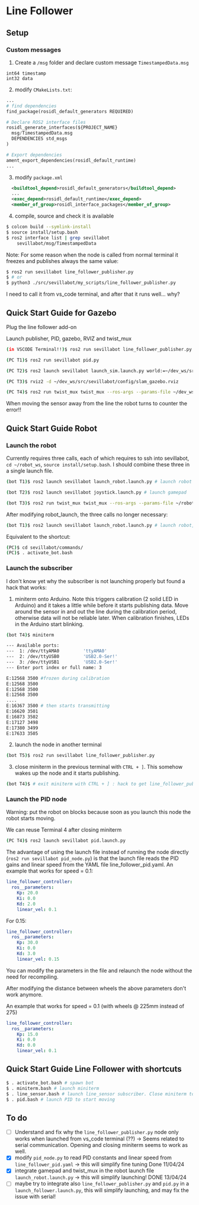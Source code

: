 # Line Follower

## Setup

### Custom messages

1. Create a `/msg` folder and declare custom message `TimestampedData.msg`

```
int64 timestamp
int32 data
```

2. modify `CMakeLists.txt`:

```python
...
# find dependencies
find_package(rosidl_default_generators REQUIRED)

# Declare ROS2 interface files
rosidl_generate_interfaces(${PROJECT_NAME}
  msg/TimestampedData.msg
  DEPENDENCIES std_msgs
)

# Export dependencies
ament_export_dependencies(rosidl_default_runtime)
...
```

3. modify `package.xml`

```xml
  <buildtool_depend>rosidl_default_generators</buildtool_depend>
  ...
  <exec_depend>rosidl_default_runtime</exec_depend>
  <member_of_group>rosidl_interface_packages</member_of_group>

```

4. compile, source and check it is available

```bash
$ colcon build --symlink-install
$ source install/setup.bash
$ ros2 interface list | grep sevillabot
    sevillabot/msg/TimestampedData
```

Note: For some reason when the node is called from normal terminal it freezes and publishes always the same value:

```bash
$ ros2 run sevillabot line_follower_publisher.py
$ # or
$ python3 ./src/sevillabot/my_scripts/line_follower_publisher.py
```

I need to call it from vs_code terminal, and after that it runs well... why? 

## Quick Start Guide for Gazebo

Plug the line follower add-on

Launch  publisher, PID, gazebo, RVIZ and twist_mux

```bash
(in VSCODE Terminal!!)$ ros2 run sevillabot line_follower_publisher.py 

(PC T1)$ ros2 run sevillabot pid.py 

(PC T2)$ ros2 launch sevillabot launch_sim.launch.py world:=~/dev_ws/src/sevillabot/worlds/obstacles.world

(PC T3)$ rviz2 -d ~/dev_ws/src/sevillabot/config/slam_gazebo.rviz

(PC T4)$ ros2 run twist_mux twist_mux --ros-args --params-file ~/dev_ws/src/sevillabot/config/twist_mux.yaml -r cmd_vel_out:=diff_cont/cmd_vel_unstamped

```

When moving the sensor away from the line the robot turns to counter the error!!

## Quick Start Guide Robot

### Launch the robot

Currently requires three calls, each of which requires to ssh into sevillabot, `cd ~/robot_ws`, `source install/setup.bash`. I should combine these three in a single launch file.

```bash
(bot T1)$ ros2 launch sevillabot launch_robot.launch.py # launch robot

(bot T2)$ ros2 launch sevillabot joystick.launch.py # launch gamepad

(bot T3)$ ros2 run twist_mux twist_mux --ros-args --params-file ~/robot_ws/src/sevillabot/config/twist_mux.yaml -r cmd_vel_out:=diff_cont/cmd_vel_unstamped # launch twist_mux
```

After modifying robot_launch, the three calls no longer necessary:

```bash
(bot T1)$ ros2 launch sevillabot launch_robot.launch.py # launch robot, gamepad & twist_mux
```

Equivalent to the shortcut:

```bash
(PC)$ cd sevillabot/commands/
(PC)$ . activate_bot.bash
```



### Launch the subscriber

I don't know yet why the subscriber is not launching properly but found a hack that works:

1. miniterm onto Arduino. Note this triggers calibration (2 solid LED in Arduino) and it takes a little while before it starts publishing data. Move around the sensor in and out the line during the calibration period, otherwise data will not be reliable later. When calibration finishes, LEDs in the Arduino start blinking.

```bash
(bot T4)$ miniterm 

--- Available ports:
---  1: /dev/ttyAMA0         'ttyAMA0'
---  2: /dev/ttyUSB0         'USB2.0-Ser!'
---  3: /dev/ttyUSB1         'USB2.0-Ser!'
--- Enter port index or full name: 3

E:12568	3500 #frozen during calibration
E:12568	3500
E:12568	3500
E:12568	3500
....
E:16367	3500 # then starts transmitting
E:16620	3501
E:16873	3502
E:17127	3498
E:17380	3499
E:17633	3505
```

2. launch the node in another terminal

```bash
(bot T5)$ ros2 run sevillabot line_follower_publisher.py 
```

3. close miniterm in the previous terminal with `CTRL + ]`. This somehow wakes up the node and it starts publishing. 

```bash
(bot T4)$ # exit miniterm with CTRL + ] : hack to get line_follower_publisher.py to publish!!
```

### Launch the PID node

Warning: put the robot on blocks because soon as you launch this node the robot starts moving. 

We can reuse Terminal 4 after closing miniterm

```bash
(PC T4)$ ros2 launch sevillabot pid.launch.py 
```

The advantage of using the launch file instead of running the node directly (`ros2 run sevillabot pid_node.py`) is that the launch file reads the PID gains and linear speed from the YAML file line_follower_pid.yaml. An example that works for speed = 0.1:

```yaml
line_follower_controller:
  ros__parameters:
    Kp: 20.0
    Ki: 0.0
    Kd: 2.0
    linear_vel: 0.1
```

For 0.15:

```yaml
line_follower_controller:
  ros__parameters:
    Kp: 30.0
    Ki: 0.0
    Kd: 3.0
    linear_vel: 0.15
```

You can modify the parameters in the file and relaunch the node without the need for recompiling.

After modifying the distance between wheels the above parameters don't work anymore.

An example that works for speed = 0.1 (with wheels @ 225mm instead of 275)

```yaml
line_follower_controller:
  ros__parameters:
    Kp: 15.0
    Ki: 0.0
    Kd: 0.0
    linear_vel: 0.1
```

## Quick Start Guide Line Follower with shortcuts

```bash
$ . activate_bot.bash # spawn bot
$ . miniterm.bash # launch miniterm
$ . line_sensor.bash # launch line_sensor subscriber. Close miniterm to activate it
$ . pid.bash # launch PID to start moving
```



## To do

- [ ] Understand and fix why the `line_follower_publisher.py` node only works when launched from vs_code terminal (??) -> Seems related to serial communication. Opening and closing miniterm seems to work as well.
- [x] modify `pid_node.py` to read PID constants and linear speed from `line_follower_pid.yaml` -> this will simplify fine tuning Done 11/04/24
- [x] integrate gamepad and twist_mux in the robot launch file `launch_robot.launch.py` -> this will simplify launching! DONE 13/04/24
- [ ] maybe try to integrate also `line_follower_publisher.py` and `pid.py` in a `launch_follower.launch.py`, this will simplify launching, and may fix the issue with serial!
